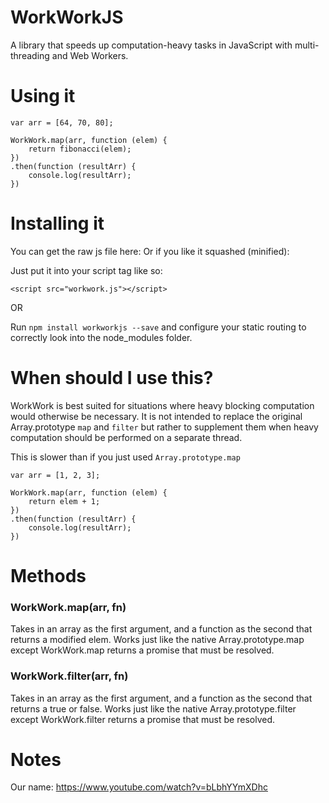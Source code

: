 WorkWorkJS
=========

A library that speeds up computation-heavy tasks in JavaScript with multi-threading and Web Workers.

# Using it 

```
var arr = [64, 70, 80];

WorkWork.map(arr, function (elem) {
    return fibonacci(elem);
})
.then(function (resultArr) {
    console.log(resultArr);
})

```

# Installing it

You can get the raw js file here: 
Or if you like it squashed (minified): 

Just put it into your script tag like so:

``` <script src="workwork.js"></script> ```

OR 

Run 
``` npm install workworkjs --save ``` 
and configure your static routing to correctly look into the node_modules folder. 

# When should I use this?

WorkWork is best suited for situations where heavy blocking computation would otherwise be necessary. It is not intended to replace the original Array.prototype ```map``` and ```filter``` but rather to supplement them when heavy computation should be performed on a separate thread. 

This is slower than if you just used ``` Array.prototype.map ```
``` 
var arr = [1, 2, 3];

WorkWork.map(arr, function (elem) {
    return elem + 1;
})
.then(function (resultArr) {
    console.log(resultArr);
})

```

# Methods

### WorkWork.map(arr, fn)

Takes in an array as the first argument, and a function as the second that returns a modified elem. 
Works just like the native Array.prototype.map except WorkWork.map returns a promise that must be resolved. 

### WorkWork.filter(arr, fn)

Takes in an array as the first argument, and a function as the second that returns a true or false. 
Works just like the native Array.prototype.filter except WorkWork.filter returns a promise that must be resolved. 


# Notes
Our name: https://www.youtube.com/watch?v=bLbhYYmXDhc
